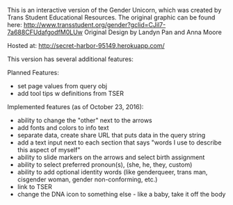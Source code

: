 This is an interactive version of the Gender Unicorn, which was created by Trans Student Educational Resources. The original graphic can be found here: 
http://www.transstudent.org/gender?gclid=CJil7-7a688CFUdafgodfM0LUw
Original Design by Landyn Pan and Anna Moore

Hosted at:
http://secret-harbor-95149.herokuapp.com/

This version has several additional features:

Planned Features: 
 - set page values from query obj
 - add tool tips w definitions from TSER

Implemented features (as of October 23, 2016):
 - ability to change the "other" next to the arrows
 - add fonts and colors to info text
 - separate data, create share URL that puts data in the query string
 - add a text input next to each section that says  "words I use to describe this aspect of myself"
 - ability to slide markers on the arrows and select birth assignment
 - ability to select preferred pronoun(s), (she, he, they, custom)
 - ability to add optional identity words (like genderqueer, trans man, cisgender woman, gender non-conforming, etc.)
 - link to TSER
 - change the DNA icon to something else - like a baby, take it off the body